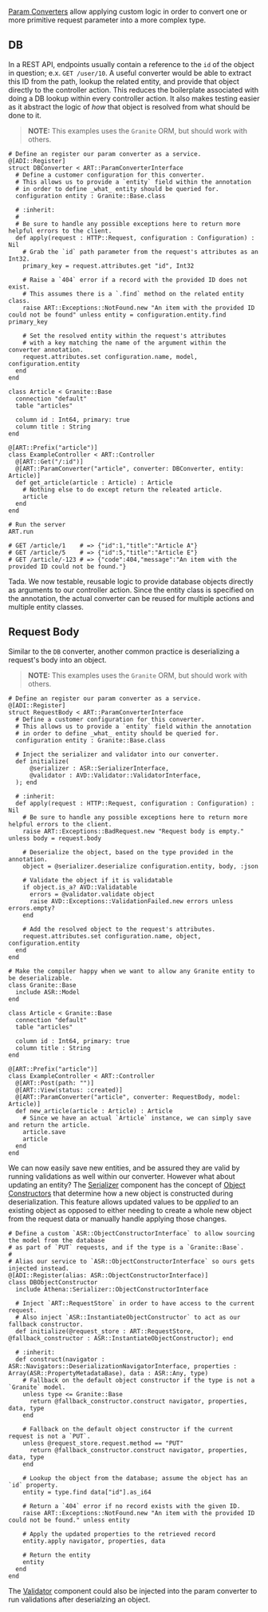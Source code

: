 [Param Converters](https://athena-framework.github.io/athena/Athena/Routing/ParamConverterInterface.html) allow applying custom logic in order to convert one or more primitive request parameter into a more complex type.

## DB

In a REST API, endpoints usually contain a reference to the `id` of the object in question; e.x. `GET /user/10`.  A useful converter would be able to extract this ID from the path, lookup the related entity, and provide that object directly to the controller action.  This reduces the boilerplate associated with doing a DB lookup within every controller action.  It also makes testing easier as it abstract the logic of _how_ that object is resolved from what should be done to it.

> **NOTE:** This examples uses the `Granite` ORM, but should work with others.

```crystal
# Define an register our param converter as a service.
@[ADI::Register]
struct DBConverter < ART::ParamConverterInterface
  # Define a customer configuration for this converter.
  # This allows us to provide a `entity` field within the annotation
  # in order to define _what_ entity should be queried for.
  configuration entity : Granite::Base.class

  # :inherit:
  #
  # Be sure to handle any possible exceptions here to return more helpful errors to the client.
  def apply(request : HTTP::Request, configuration : Configuration) : Nil
    # Grab the `id` path parameter from the request's attributes as an Int32.
    primary_key = request.attributes.get "id", Int32

    # Raise a `404` error if a record with the provided ID does not exist.
    # This assumes there is a `.find` method on the related entity class.
    raise ART::Exceptions::NotFound.new "An item with the provided ID could not be found" unless entity = configuration.entity.find primary_key

    # Set the resolved entity within the request's attributes
    # with a key matching the name of the argument within the converter annotation.
    request.attributes.set configuration.name, model, configuration.entity
  end
end

class Article < Granite::Base
  connection "default"
  table "articles"

  column id : Int64, primary: true
  column title : String
end

@[ART::Prefix("article")]
class ExampleController < ART::Controller
  @[ART::Get("/:id")]
  @[ART::ParamConverter("article", converter: DBConverter, entity: Article)]
  def get_article(article : Article) : Article
    # Nothing else to do except return the releated article.
    article
  end
end

# Run the server
ART.run

# GET /article/1    # => {"id":1,"title":"Article A"}
# GET /article/5    # => {"id":5,"title":"Article E"}
# GET /article/-123 # => {"code":404,"message":"An item with the provided ID could not be found."}
```

Tada.  We now testable, reusable logic to provide database objects directly as arguments to our controller action.  Since the entity class is specified on the annotation, the actual converter can be reused for multiple actions and multiple entity classes.

## Request Body

Similar to the `DB` converter, another common practice is deserializing a request's body into an object.

> **NOTE:** This examples uses the `Granite` ORM, but should work with others.

```crystal
# Define an register our param converter as a service.
@[ADI::Register]
struct RequestBody < ART::ParamConverterInterface
  # Define a customer configuration for this converter.
  # This allows us to provide a `entity` field within the annotation
  # in order to define _what_ entity should be queried for.
  configuration entity : Granite::Base.class

  # Inject the serializer and validator into our converter.
  def initialize(
      @serializer : ASR::SerializerInterface,
      @validator : AVD::Validator::ValidatorInterface,
  ); end

  # :inherit:
  def apply(request : HTTP::Request, configuration : Configuration) : Nil
    # Be sure to handle any possible exceptions here to return more helpful errors to the client.
    raise ART::Exceptions::BadRequest.new "Request body is empty." unless body = request.body

    # Deserialize the object, based on the type provided in the annotation.
    object = @serializer.deserialize configuration.entity, body, :json

    # Validate the object if it is validatable
    if object.is_a? AVD::Validatable
      errors = @validator.validate object
      raise AVD::Exceptions::ValidationFailed.new errors unless errors.empty?
    end

    # Add the resolved object to the request's attributes.
    request.attributes.set configuration.name, object, configuration.entity
  end
end

# Make the compiler happy when we want to allow any Granite entity to be deserializable.
class Granite::Base
  include ASR::Model
end

class Article < Granite::Base
  connection "default"
  table "articles"

  column id : Int64, primary: true
  column title : String
end

@[ART::Prefix("article")]
class ExampleController < ART::Controller
  @[ART::Post(path: "")]
  @[ART::View(status: :created)]
  @[ART::ParamConverter("article", converter: RequestBody, model: Article)]
  def new_article(article : Article) : Article
    # Since we have an actual `Article` instance, we can simply save and return the article.
    article.save
    article
  end
end
```
We can now easily save new entities, and be assured they are valid by running validations as well within our converter.  However what about updating an entity?  The [Serializer](https://athena-framework.github.io/serializer/Athena/Serializer.html) component has the concept of [Object Constructors](https://athena-framework.github.io/serializer/Athena/Serializer/ObjectConstructorInterface.html) that determine how a new object is constructed during deserialization.  This feature allows updated values to be *applied* to an existing object as opposed to either needing to create a whole new object from the request data or manually handle applying those changes. 

```crystal
# Define a custom `ASR::ObjectConstructorInterface` to allow sourcing the model from the database
# as part of `PUT` requests, and if the type is a `Granite::Base`.
#
# Alias our service to `ASR::ObjectConstructorInterface` so ours gets injected instead.
@[ADI::Register(alias: ASR::ObjectConstructorInterface)]
class DBObjectConstructor
  include Athena::Serializer::ObjectConstructorInterface

  # Inject `ART::RequestStore` in order to have access to the current request.
  # Also inject `ASR::InstantiateObjectConstructor` to act as our fallback constructor.
  def initialize(@request_store : ART::RequestStore, @fallback_constructor : ASR::InstantiateObjectConstructor); end

  # :inherit:
  def construct(navigator : ASR::Navigators::DeserializationNavigatorInterface, properties : Array(ASR::PropertyMetadataBase), data : ASR::Any, type)
    # Fallback on the default object constructor if the type is not a `Granite` model.
    unless type <= Granite::Base
      return @fallback_constructor.construct navigator, properties, data, type
    end

    # Fallback on the default object constructor if the current request is not a `PUT`.
    unless @request_store.request.method == "PUT"
      return @fallback_constructor.construct navigator, properties, data, type
    end

    # Lookup the object from the database; assume the object has an `id` property.
    entity = type.find data["id"].as_i64

    # Return a `404` error if no record exists with the given ID.
    raise ART::Exceptions::NotFound.new "An item with the provided ID could not be found." unless entity

    # Apply the updated properties to the retrieved record
    entity.apply navigator, properties, data

    # Return the entity
    entity
  end
end
```

The [Validator](https://athena-framework.github.io/validator/Athena/Validator.html) component could also be injected into the param converter to run validations after deserialzing an object.